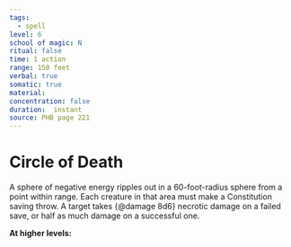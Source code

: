 ```yaml
---
tags:
  - spell
level: 6
school of magic: N
ritual: false
time: 1 action
range: 150 feet
verbal: true
somatic: true
material: 
concentration: false
duration:  instant
source: PHB page 221
---
```

# Circle of Death
A sphere of negative energy ripples out in a 60-foot-radius sphere from a point within range. Each creature in that area must make a Constitution saving throw. A target takes {@damage 8d6} necrotic damage on a failed save, or half as much damage on a successful one.

**At higher levels:** 